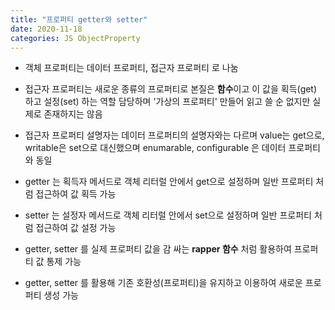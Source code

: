 ```yaml
---
title: "프로퍼티 getter와 setter"
date: 2020-11-18
categories: JS ObjectProperty
---
```


- 객체 프로퍼티는 데이터 프로퍼티, 접근자 프로퍼티 로 나눔

- 접근자 프로퍼티는 새로운 종류의 프로퍼티로 본질은 **함수**이고 이 값을 획득(get) 하고 설정(set) 하는 역할 담당하며 '가상의 프로퍼티' 만들어 읽고 쓸 순 없지만 실제로 존재하지는 않음

- 접근자 프로퍼티 설명자는 데이터 프로퍼티의 설명자와는 다르며 value는 get으로, writable은 set으로 대신했으며 enumarable, configurable 은 데이터 프로퍼티와 동일

- getter 는 획득자 메서드로 객체 리터럴 안에서 get으로 설정하며 일반 프로퍼티 처럼 접근하여 값 획득 가능

- setter 는 설정자 메서드로 객체 리터럴 안에서 set으로 설정하며 일반 프로퍼티 처럼 접근하여 값 설정 가능

- getter, setter 를 실제 프로퍼티 값을 감 싸는 **rapper 함수** 처럼 활용하여 프로퍼티 값 통제 가능

- getter, setter 를 활용해 기존 호환성(프로퍼티)을 유지하고 이용하여 새로운 프로퍼티 생성 가능

